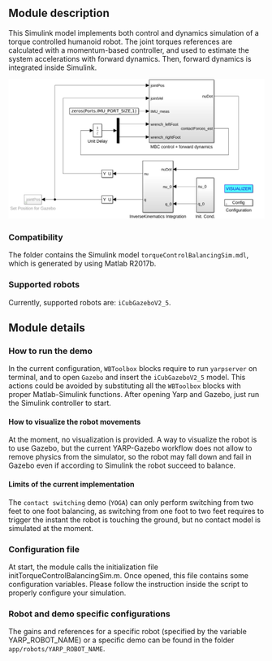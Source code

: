 ## Module description

This Simulink model implements both control and dynamics simulation of a torque controlled humanoid robot. The joint torques references are calculated with a momentum-based controller, and used to estimate the system accelerations with forward dynamics. Then, forward dynamics is integrated inside Simulink. 

<img src="/doc/pics/torqueControlSim.png" width="1800"> 

### Compatibility

The folder contains the Simulink model `torqueControlBalancingSim.mdl`, which is generated by using Matlab R2017b.

### Supported robots

Currently, supported robots are: `iCubGazeboV2_5`.

## Module details

### How to run the demo

In the current configuration, `WBToolbox` blocks require to run `yarpserver` on terminal, and to open `Gazebo` and insert the `iCubGazeboV2_5` model. This actions could be avoided by substituting all the `WBToolbox` blocks with proper Matlab-Simulink functions. After opening Yarp and Gazebo, just run the Simulink controller to start.

#### How to visualize the robot movements

At the moment, no visualization is provided. A way to visualize the robot is to use Gazebo, but the current YARP-Gazebo workflow does not allow to remove physics from the simulator, so the robot may fall down and fail in Gazebo even if according to Simulink the robot succeed to balance.

#### Limits of the current implementation

The `contact switching` demo (`YOGA`) can only perform switching from two feet to one foot balancing, as switching from one foot to two feet requires to trigger the instant the robot is touching the ground, but no contact model is simulated at the moment.

### Configuration file

At start, the module calls the initialization file initTorqueControlBalancingSim.m. Once opened, this file contains some configuration variables. Please follow the instruction inside the script to properly configure your simulation.

### Robot and demo specific configurations

The gains and references for a specific robot (specified by the variable YARP_ROBOT_NAME) or a specific demo can be found in the folder `app/robots/YARP_ROBOT_NAME`.
